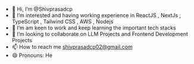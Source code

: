 - 👋 Hi, I’m @Shivprasadcp
- 👀 I’m interested and having working experience in  ReactJS , NextJs , TypeScript , Tailwind CSS , AWS , Nodejs
- 🌱 I’m am keen to work and keep learning the important tech stacks
- 💞️ I’m looking to collaborate on  LLM Projects and Frontend Development Projects
- 📫 How to reach me shivprasadcp02@gmail.com
- 😄 Pronouns: He


<!---
Shivprasadcp/Shivprasadcp is a ✨ special ✨ repository because its `README.md` (this file) appears on your GitHub profile.
You can click the Preview link to take a look at your changes.
--->
